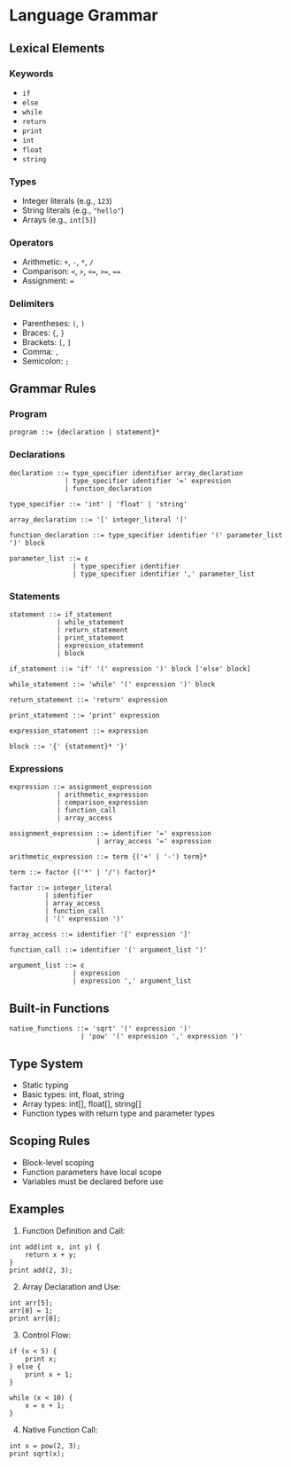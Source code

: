# Language Grammar

## Lexical Elements

### Keywords
- `if`
- `else` 
- `while`
- `return`
- `print`
- `int`
- `float` 
- `string`

### Types
- Integer literals (e.g., `123`)
- String literals (e.g., `"hello"`)
- Arrays (e.g., `int[5]`)

### Operators
- Arithmetic: `+`, `-`, `*`, `/`
- Comparison: `<`, `>`, `<=`, `>=`, `==`
- Assignment: `=`

### Delimiters
- Parentheses: `(`, `)`
- Braces: `{`, `}`
- Brackets: `[`, `]`
- Comma: `,`
- Semicolon: `;`

## Grammar Rules

### Program
```
program ::= {declaration | statement}*
```

### Declarations
```
declaration ::= type_specifier identifier array_declaration
              | type_specifier identifier '=' expression
              | function_declaration

type_specifier ::= 'int' | 'float' | 'string'

array_declaration ::= '[' integer_literal ']'

function_declaration ::= type_specifier identifier '(' parameter_list ')' block

parameter_list ::= ε 
                | type_specifier identifier 
                | type_specifier identifier ',' parameter_list
```

### Statements
```
statement ::= if_statement
            | while_statement
            | return_statement
            | print_statement
            | expression_statement
            | block

if_statement ::= 'if' '(' expression ')' block ['else' block]

while_statement ::= 'while' '(' expression ')' block

return_statement ::= 'return' expression

print_statement ::= 'print' expression

expression_statement ::= expression

block ::= '{' {statement}* '}'
```

### Expressions
```
expression ::= assignment_expression
            | arithmetic_expression
            | comparison_expression
            | function_call
            | array_access

assignment_expression ::= identifier '=' expression
                      | array_access '=' expression

arithmetic_expression ::= term {('+' | '-') term}*

term ::= factor {('*' | '/') factor}*

factor ::= integer_literal
         | identifier
         | array_access
         | function_call
         | '(' expression ')'

array_access ::= identifier '[' expression ']'

function_call ::= identifier '(' argument_list ')'

argument_list ::= ε 
                | expression 
                | expression ',' argument_list
```

## Built-in Functions
```
native_functions ::= 'sqrt' '(' expression ')'
                  | 'pow' '(' expression ',' expression ')'
```

## Type System
- Static typing
- Basic types: int, float, string
- Array types: int[], float[], string[]
- Function types with return type and parameter types

## Scoping Rules
- Block-level scoping
- Function parameters have local scope
- Variables must be declared before use

## Examples

1. Function Definition and Call:
```
int add(int x, int y) {
    return x + y;
}
print add(2, 3);
```

2. Array Declaration and Use:
```
int arr[5];
arr[0] = 1;
print arr[0];
```

3. Control Flow:
```
if (x < 5) {
    print x;
} else {
    print x + 1;
}

while (x < 10) {
    x = x + 1;
}
```

4. Native Function Call:
```
int x = pow(2, 3);
print sqrt(x);
```